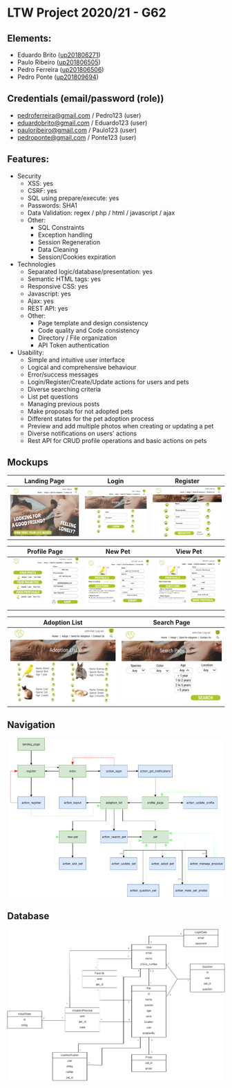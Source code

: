 # LTW Project 2020/21 - G62

## Elements:
- Eduardo Brito ([up201806271](mailto:up201806271@fe.up.pt))
- Paulo Ribeiro ([up201806505](mailto:up201806505@fe.up.pt))
- Pedro Ferreira ([up201806506](mailto:up201806506@fe.up.pt))
- Pedro Ponte  ([up201809694](mailto:up201809694@fe.up.pt))

## Credentials (email/password (role))
- pedroferreira@gmail.com / Pedro123 (user)
- eduardobrito@gmail.com / Eduardo123 (user)
- pauloribeiro@gmail.com / Paulo123 (user)
- pedroponte@gmail.com / Ponte123 (user)

## Features:
- Security
   - XSS: yes
   - CSRF: yes
   - SQL using prepare/execute: yes
   - Passwords: SHA1
   - Data Validation: regex / php / html / javascript / ajax
   - Other:
     - SQL Constraints
     - Exception handling
     - Session Regeneration
     - Data Cleaning
     - Session/Cookies expiration
- Technologies
   - Separated logic/database/presentation: yes
   - Semantic HTML tags: yes
   - Responsive CSS: yes
   - Javascript: yes
   - Ajax: yes
   - REST API: yes
   - Other:
     - Page template and design consistency
     - Code quality and Code consistency
     - Directory / File organization
     - API Token authentication
- Usability:
  - Simple and intuitive user interface
  - Logical and comprehensive behaviour
  - Error/success messages
  - Login/Register/Create/Update actions for users and pets
  - Diverse searching criteria
  - List pet questions
  - Managing previous posts
  - Make proposals for not adopted pets
  - Different states for the pet adoption process
  - Preview and add multiple photos when creating or updating a pet
  - Diverse notifications on users' actions
  - Rest API for CRUD profile operations and basic actions on pets
 
## Mockups

| Landing Page | Login | Register |
|---|---|---|
| ![Landing Page](docs/images/Landing%20Page.png) | ![Login](docs/images/Login.png) | ![Register](docs/images/Register.png) |

| Profile Page | New Pet | View Pet |
|---|---|---|
| ![Profile Page](docs/images/Profile.png) | ![New Pet](docs/images/New%20Pet.png) | ![View Pet](docs/images/View%20Pet.png) |

| Adoption List | Search Page |
|---|---|
| ![Adoption List](docs/images/Pets%20List.png) | ![Search Page](docs/images/Search%20Page.png) |

## Navigation

![Navigation Diagram](docs/navigation.png)

## Database

![Database Diagram](docs/database.png)